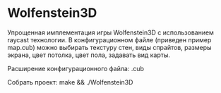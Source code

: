 # Wolfenstein3D

Упрощенная имплементация игры Wolfenstein3D с использованием raycast технологии.
В конфигурационном файле (приведен пример map.cub) можно выбирать текстуру стен, виды спрайтов, размеры экрана, цвет потолка, цвет пола, задавать вид карты.

Расширение конфигурационного файла: .cub

Собрать проект: make && ./Wolfenstein3D
